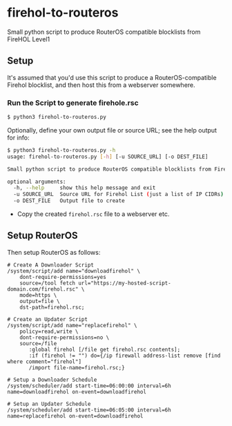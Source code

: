 # firehol-to-routeros
Small python script to produce RouterOS compatible blocklists from FireHOL Level1

## Setup
It's assumed that you'd use this script to produce a RouterOS-compatible Firehol blocklist,
and then host this from a webserver somewhere.

### Run the Script to generate firehole.rsc
```bash
$ python3 firehol-to-routeros.py
```

Optionally, define your own output file or source URL; see the help output for info:
```bash
$ python3 firehol-to-routeros.py -h
usage: firehol-to-routeros.py [-h] [-u SOURCE_URL] [-o DEST_FILE]

Small python script to produce RouterOS compatible blocklists from FireHOL Level1

optional arguments:
  -h, --help     show this help message and exit
  -u SOURCE_URL  Source URL for Firehol List (just a list of IP CIDRs)
  -o DEST_FILE   Output file to create
```

* Copy the created ```firehol.rsc``` file to a webserver etc.

## Setup RouterOS
Then setup RouterOS as follows:

```text
# Create A Downloader Script
/system/script/add name="downloadfirehol" \
    dont-require-permissions=yes
    source=/tool fetch url="https://my-hosted-script-domain.com/firehol.rsc" \
    mode=https \
    output=file \
    dst-path=firehol.rsc;

# Create an Updater Script
/system/script/add name="replacefirehol" \
    policy=read,write \
    dont-require-permissions=no \
    source=/file
       :global firehol [/file get firehol.rsc contents];
       :if (firehol != "") do={/ip firewall address-list remove [find where comment="firehol"]
       /import file-name=firehol.rsc;}

# Setup a Downloader Schedule
/system/scheduler/add start-time=06:00:00 interval=6h name=downloadfirehol on-event=downloadfirehol

# Setup an Updater Schedule
/system/scheduler/add start-time=06:05:00 interval=6h name=replacefirehol on-event=downloadfirehol
```
